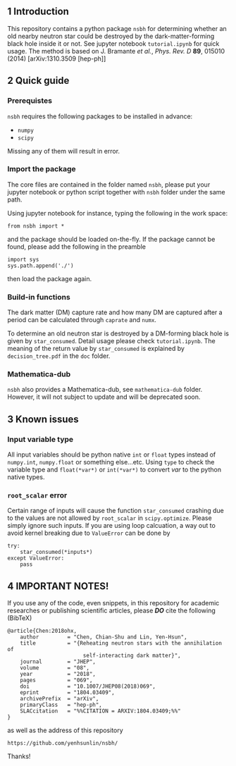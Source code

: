 ## 1 Introduction
This repository contains a python package `nsbh` for determining whether an old nearby neutron star could be destroyed by the dark-matter-forming black hole inside it or not. See jupyter notebook `tutorial.ipynb` for quick usage. The method is based on J. Bramante *et al.*, *Phys. Rev. D* **89**, 015010 (2014) [arXiv:1310.3509 [hep-ph]]

## 2 Quick guide
### Prerequistes
`nsbh` requires the following packages to be installed in advance:

- `numpy`
- `scipy`

Missing any of them will result in error.

### Import the package
The core files are contained in the folder named `nsbh`, please put your jupyter notebook or python script together with `nsbh` folder under the same path.

Using jupyter notebook for instance, typing the following in the work space:

    from nsbh import *

and the package should be loaded on-the-fly. If the package cannot be found, please add the following in the preamble

    import sys
    sys.path.append('./')

then load the package again.

### Build-in functions
The dark matter (DM) capture rate and how many DM are captured after a period can be calculated through `caprate` and `numx`.

To determine an old neutron star is destroyed by a DM-forming black hole is given by `star_consumed`. Detail usage please check `tutorial.ipynb`. The meaning of the return value by `star_consumed` is explained by `decision_tree.pdf` in the `doc` folder.

### Mathematica-dub
`nsbh` also provides a Mathematica-dub, see `mathematica-dub` folder. However, it will not subject to update and will be deprecated soon.

## 3 Known issues

### Input variable type
All input variables should be python native `int` or `float` types instead of `numpy.int`, `numpy.float` or something else...etc. Using `type` to check the variable type and `float(*var*)` or `int(*var*)` to convert *var* to the python native types.

### `root_scalar` error
Certain range of inputs will cause the function `star_consumed` crashing due to the values are not allowed by `root_scalar` in `scipy.optimize`. Please simply ignore such inputs. If you are using loop calcuation, a way out to avoid kernel breaking due to `ValueError` can be done by

    try:
        star_consumed(*inputs*)
    except ValueError:
        pass

## 4 IMPORTANT NOTES!
If you use any of the code, even snippets, in this repository for academic researches or publishing scientific articles, please ***DO*** cite the following (BibTeX)

    @article{Chen:2018ohx,
        author         = "Chen, Chian-Shu and Lin, Yen-Hsun",
        title          = "{Reheating neutron stars with the annihilation of
                            self-interacting dark matter}",
        journal        = "JHEP",
        volume         = "08",
        year           = "2018",
        pages          = "069",
        doi            = "10.1007/JHEP08(2018)069",
        eprint         = "1804.03409",
        archivePrefix  = "arXiv",
        primaryClass   = "hep-ph",
        SLACcitation   = "%%CITATION = ARXIV:1804.03409;%%"
    }
 
as well as the address of this repository
 
    https://github.com/yenhsunlin/nsbh/
    
 Thanks!

